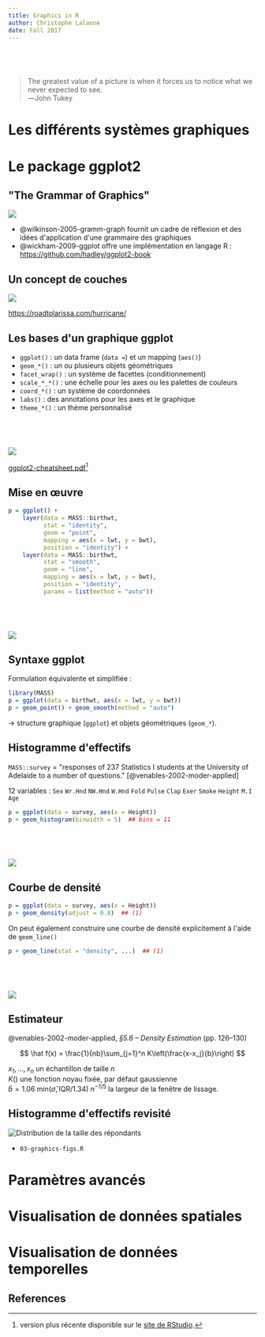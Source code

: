 ```yaml
---
title: Graphics in R
author: Christophe Lalanne
date: Fall 2017
---
```


##  

> The greatest value of a picture is when it forces us to notice what we never expected to see.  
> ―John Tukey


# Les différents systèmes graphiques


# Le package ggplot2


## "The Grammar of Graphics"

![](../assets/img_gogbook.png)

- @wilkinson-2005-gramm-graph fournit un cadre de réflexion et des idées d'application d'une grammaire des graphiques
- @wickham-2009-ggplot offre une implémentation en langage R : <https://github.com/hadley/ggplot2-book>


## Un concept de couches

![](../assets/img_layers.png)

<https://roadtolarissa.com/hurricane/>


## Les bases d'un graphique ggplot

- `ggplot()` : un data frame (`data =`) et un mapping (`aes()`)
- `geom_*()` : un ou plusieurs objets géométriques
- `facet_wrap()` : un système de facettes (conditionnement)
- `scale_*_*()` : une échelle pour les axes ou les palettes de couleurs
- `coord_*()` : un système de coordonnées
- `labs()` : des annotations pour les axes et le graphique
- `theme_*()` : un thème personnalisé

##  

![](../assets/img_ggplot2.png)

[ggplot2-cheatsheet.pdf](https://www.rstudio.com/wp-content/uploads/2015/03/ggplot2-cheatsheet.pdf)[^1]

[^1]: version plus récente disponible sur le [site de RStudio](https://www.rstudio.com/resources/cheatsheets/).

## Mise en œuvre

```r
p = ggplot() +
    layer(data = MASS::birthwt,
          stat = "identity",
          geom = "point",
          mapping = aes(x = lwt, y = bwt),
          position = "identity") +
    layer(data = MASS::birthwt,
          stat = "smooth",
          geom = "line",
          mapping = aes(x = lwt, y = bwt),
          position = "identity",
          params = list(method = "auto"))
```

##  

![](../assets/fig_layer.png)

## Syntaxe ggplot

Formulation équivalente et simplifiée :

```r
library(MASS)
p = ggplot(data = birthwt, aes(x = lwt, y = bwt))
p + geom_point() + geom_smooth(method = "auto")
```

→ structure graphique (`ggplot`) et objets géométriques (`geom_*`).

## Histogramme d'effectifs

`MASS::survey` = "responses of 237 Statistics I students at the University of Adelaide to a number of questions." [@venables-2002-moder-applied]

12 variables : `Sex` `Wr.Hnd` `NW.Hnd` `W.Hnd` `Fold` `Pulse` `Clap` `Exer` `Smoke` `Height` `M.I` `Age`

```r
p = ggplot(data = survey, aes(x = Height))
p + geom_histogram(binwidth = 5)  ## bins = 11
```

##  

![](../assets/fig_histogram.png)

## Courbe de densité

```r
p = ggplot(data = survey, aes(x = Height))
p + geom_density(adjust = 0.8)  ## (1)
```

On peut également construire une courbe de densité explicitement à l'aide de `geom_line()`

```r
p + geom_line(stat = "density", ...)  ## (1)
```

##  

![](../assets/fig_density.png)

## Estimateur

@venables-2002-moder-applied, *§5.6 – Density Estimation* (pp. 126–130)

$$ \hat f(x) = \frac{1}{nb}\sum_{j=1}^n K\left(\frac{x-x_j}{b}\right) $$

$x_1,\dots,x_n$ un échantillon de taille $n$  
$K()$ une fonction noyau fixée, par défaut gaussienne  
$\hat b = 1.06\:\textrm{min}(\hat\sigma, \textrm{IQR}/1.34)\: n^{-1/5}$ la largeur de la fenêtre de lissage.



## Histogramme d'effectifs revisité

![Distribution de la taille des répondants](../assets/fig_histodensity.png)

+ `03-graphics-figs.R`

# Paramètres avancés


# Visualisation de données spatiales


# Visualisation de données temporelles



## References

